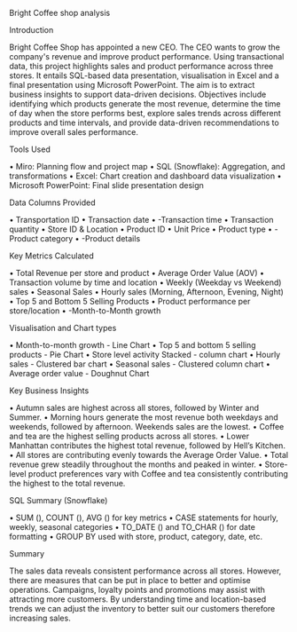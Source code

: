 Bright Coffee shop analysis

Introduction

Bright Coffee Shop has appointed a new CEO. The CEO wants to grow the company's revenue and improve product performance. Using transactional data, this project highlights sales and product performance across three stores. It entails SQL-based data presentation, visualisation in Excel and a final presentation using Microsoft PowerPoint. The aim is to extract business insights to support data-driven decisions. Objectives include identifying which products generate the most revenue, determine the time of day when the store performs best, explore sales trends across different products and time intervals, and provide data-driven recommendations to improve overall sales performance.

Tools Used

•	Miro: Planning flow and project map
•	SQL (Snowflake): Aggregation, and transformations
•	Excel: Chart creation and dashboard data visualization
•	Microsoft PowerPoint: Final slide presentation design

Data Columns Provided

•	Transportation ID
•	Transaction date
•	-Transaction time
•	Transaction quantity
•	Store ID & Location
•	Product ID
•	Unit Price
•	Product type
•	-Product category
•	-Product details

Key Metrics Calculated

•	Total Revenue per store and product
•	Average Order Value (AOV)
•	Transaction volume by time and location
•	Weekly (Weekday vs Weekend) sales
•	Seasonal Sales
•	Hourly sales (Morning, Afternoon, Evening, Night)
•	Top 5 and Bottom 5 Selling Products
•	Product performance per store/location
•	-Month-to-Month growth

Visualisation and Chart types

•	Month-to-month growth - Line Chart
•	Top 5 and bottom 5 selling products - Pie Chart
•	Store level activity	Stacked - column chart
•	Hourly sales - Clustered bar chart
•	Seasonal sales - Clustered column chart
•	Average order value - Doughnut Chart

Key Business Insights

•	Autumn sales are highest across all stores, followed by Winter and Summer.
•	Morning hours generate the most revenue both weekdays and weekends, followed by afternoon. Weekends sales are the lowest.
•	Coffee and tea are the highest selling products across all stores.
•	Lower Manhattan contributes the highest total revenue, followed by Hell’s Kitchen.
•	All stores are contributing evenly towards the Average Order Value.
•	Total revenue grew steadily throughout the months and peaked in winter.
•	Store-level product preferences vary with Coffee and tea consistently contributing the highest to the total revenue.

SQL Summary (Snowflake)

•	SUM (), COUNT (), AVG () for key metrics
•	CASE statements for hourly, weekly, seasonal categories
•	TO_DATE () and TO_CHAR () for date formatting
•	GROUP BY used with store, product, category, date, etc.

Summary

The sales data reveals consistent performance across all stores. However, there are measures that can be put in place to better and optimise operations. Campaigns, loyalty points and promotions may assist with attracting more customers. By understanding time and location-based trends we can adjust the inventory to better suit our customers therefore increasing sales.
